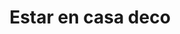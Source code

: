 ---
title: "Estar en casa deco"
url: /san-cayetano/estar-en-casa-deco/
shop: decoración interior
---